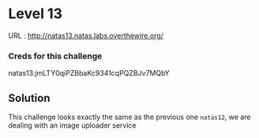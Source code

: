 # Level 13


URL : http://natas13.natas.labs.overthewire.org/

### Creds for this challenge 
natas13:jmLTY0qiPZBbaKc9341cqPQZBJv7MQbY


## Solution

This challenge looks exactly the same as the previous one `natas12`, we are dealing with an image uploader service


